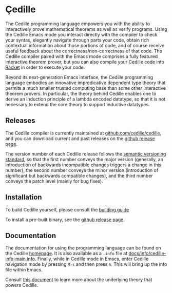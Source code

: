 # Çedille
The Cedille programming language empowers you with the ability to
interactively prove mathematical theorems as well as verify
programs. Using the Cedille Emacs mode you interact directly with the
compiler to check your syntax, elegantly navigate through parts your
code, obtain rich contextual information about those portions of code,
and of course receive useful feedback about the
correctness/non-correctness of that code. The Cedille compiler paired
with the Emacs mode comprises a fully featured interactive theorem
prover, but you can also compile your Cedille code into
[Racket](https://racket-lang.org/) in order to execute your code.

Beyond its next-generation Emacs interface, the Cedille programming
language embodies an innovative impredicative dependent type theory
that permits a much smaller trusted computing base than some other
interactive theorem provers. In particular, the theory behind Cedille
enables one to derive an induction principle of a lambda encoded
datatype, so that it is not necessary to extend the core theory to
support inductive datatypes.

## Releases
The Cedille compiler is currently maintained at
[github.com/cedille/cedille](https://github.com/cedille/cedille),
and you can download current and past releases on the
[github release page](https://github.com/cedille/cedille/releases).

The version number of each Cedille release follows the
[semantic versioning standard](https://semver.org/),
so that the first number conveys the major version (generally, an
introduction of backwards incompatible changes triggers a change in
this number), the second number conveys the minor version
(introduction of significant but backwards compatible changes), and
the third number conveys the patch level (mainly for bug fixes).

## Installation
To build Cedille yourself, please consult
the [building guide](./BUILD.md)

To install a pre-built binary, see the
[github release page](https://github.com/cedille/cedille/releases).

## Documentation
The documentation for using the programming language
can be found on the Cedille
[homepage](https://cedille.github.io/docs/master/).
It is also available as a `.info` file at
[docs/info/cedille-info-main.info](https://github.com/cedille/cedille/blob/master/docs/info/cedille-info-main.info).
Finally, while in Cedille mode in Emacs, enter Cedille
navigation mode by pressing `M-s` and then press `h`. This will bring
up the info file within Emacs.

Consult
[this document](https://github.com/cedille/cedille/blob/master/docs/semantics/paper.pdf)
to learn more about
the underlying theory that powers Cedille.
